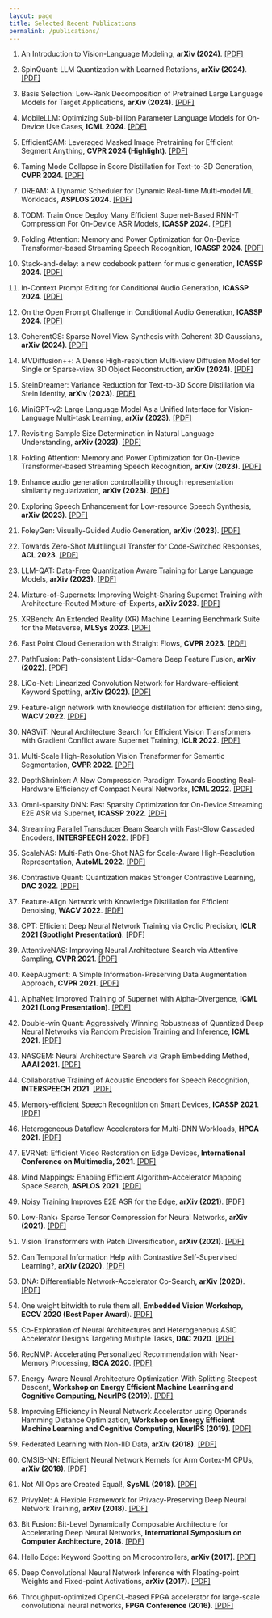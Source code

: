 ```yaml
---
layout: page
title: Selected Recent Publications
permalink: /publications/
---
```

1. An Introduction to Vision-Language Modeling,
**arXiv (2024)**. [[PDF]](https://arxiv.org/pdf/2405.17247)

1. SpinQuant: LLM Quantization with Learned Rotations,
**arXiv (2024)**. [[PDF]](https://www.arxiv.org/pdf/2405.16406)

1. Basis Selection: Low-Rank Decomposition of Pretrained Large Language Models
for Target Applications,
**arXiv (2024)**. [[PDF]](https://arxiv.org/pdf/2405.15877)

1. MobileLLM: Optimizing Sub-billion Parameter Language Models for On-Device Use Cases,
**ICML 2024**. [[PDF]](https://arxiv.org/pdf/2402.14905)

1. EfficientSAM: Leveraged Masked Image Pretraining for Efficient Segment Anything,
**CVPR 2024 (Highlight)**. [[PDF]](https://arxiv.org/pdf/2312.00863)

1. Taming Mode Collapse in Score Distillation for Text-to-3D Generation,
**CVPR 2024**. [[PDF]](https://arxiv.org/pdf/2401.00909.pdf)

1. DREAM: A Dynamic Scheduler for Dynamic Real-time Multi-model ML Workloads,
**ASPLOS 2024**. [[PDF]](https://arxiv.org/pdf/2212.03414)

1. TODM: Train Once Deploy Many Efficient Supernet-Based RNN-T Compression For On-Device ASR Models,
**ICASSP 2024**. [[PDF]](https://arxiv.org/pdf/2309.01947)

1. Folding Attention: Memory and Power Optimization for On-Device Transformer-based Streaming
Speech Recognition,
**ICASSP 2024**. [[PDF]](https://arxiv.org/pdf/2309.07988)

1. Stack-and-delay: a new codebook pattern for music generation,
**ICASSP 2024**. [[PDF]](https://arxiv.org/pdf/2309.08804)

1. In-Context Prompt Editing for Conditional Audio Generation,
**ICASSP 2024**. [[PDF]](https://arxiv.org/pdf/2311.00895)

1. On the Open Prompt Challenge in Conditional Audio Generation,
**ICASSP 2024**. [[PDF]](https://arxiv.org/pdf/2311.00897)

1. CoherentGS: Sparse Novel View Synthesis with Coherent 3D Gaussians,
**arXiv (2024)**. [[PDF]](https://arxiv.org/pdf/2403.19495)

1. MVDiffusion++: A Dense High-resolution Multi-view Diffusion Model for Single or 
Sparse-view 3D Object Reconstruction,
**arXiv (2024)**. [[PDF]](https://arxiv.org/pdf/2402.12712)

1. SteinDreamer: Variance Reduction for Text-to-3D Score Distillation via Stein Identity, 
**arXiv (2023)**. [[PDF]](https://arxiv.org/pdf/2401.00604.pdf)

1. MiniGPT-v2: Large Language Model As a Unified Interface for Vision-Language Multi-task Learning,
**arXiv (2023)**. [[PDF]](https://arxiv.org/pdf/2310.09478.pdf)

1. Revisiting Sample Size Determination in Natural Language Understanding,
**arXiv (2023)**. [[PDF]](https://arxiv.org/pdf/2307.00374.pdf)

1. Folding Attention: Memory and Power Optimization for On-Device Transformer-based Streaming Speech Recognition,
**arXiv (2023)**. [[PDF]](https://arxiv.org/pdf/2309.07988.pdf)

1. Enhance audio generation controllability through representation similarity regularization,
**arXiv (2023)**. [[PDF]](https://arxiv.org/pdf/2309.08773.pdf)

1. Exploring Speech Enhancement for Low-resource Speech Synthesis,
**arXiv (2023)**. [[PDF]](https://arxiv.org/pdf/2309.10795.pdf)

1. FoleyGen: Visually-Guided Audio Generation,
**arXiv (2023)**. [[PDF]](https://arxiv.org/pdf/2309.10537.pdf)

1. Towards Zero-Shot Multilingual Transfer for Code-Switched Responses,
**ACL 2023**. [[PDF]](https://aclanthology.org/2023.acl-long.417.pdf)

1. LLM-QAT: Data-Free Quantization Aware Training for Large Language Models,
**arXiv (2023)**. [[PDF]](https://arxiv.org/pdf/2305.17888.pdf)

1. Mixture-of-Supernets: Improving Weight-Sharing Supernet Training with Architecture-Routed Mixture-of-Experts,
**arXiv 2023**. [[PDF]](https://arxiv.org/pdf/2306.04845.pdf)

1. XRBench: An Extended Reality (XR) Machine Learning Benchmark Suite for the Metaverse,
**MLSys 2023**. [[PDF]](https://arxiv.org/pdf/2211.08675.pdf)

1. Fast Point Cloud Generation with Straight Flows,
**CVPR 2023**. [[PDF]](https://arxiv.org/pdf/2212.01747.pdf)

1. PathFusion: Path-consistent Lidar-Camera Deep Feature Fusion,
**arXiv (2022)**. [[PDF]](https://arxiv.org/pdf/2212.06244.pdf)

1. LiCo-Net: Linearized Convolution Network for Hardware-efficient Keyword Spotting,
**arXiv (2022)**. [[PDF]](https://arxiv.org/pdf/2211.04635.pdf)

1. Feature-align network with knowledge distillation for efficient denoising,
**WACV 2022**. [[PDF]](https://openaccess.thecvf.com/content/WACV2022W/WACI/papers/Young_Feature-Align_Network_With_Knowledge_Distillation_for_Efficient_Denoising_WACVW_2022_paper.pdf)

1. NASViT: Neural Architecture Search for Efficient Vision Transformers with Gradient Conflict aware Supernet Training,
**ICLR 2022**. [[PDF]](https://openreview.net/pdf?id=Qaw16njk6L)

1. Multi-Scale High-Resolution Vision Transformer for Semantic Segmentation,
**CVPR 2022**. [[PDF]](http://128.84.4.34/pdf/2111.01236)

1. DepthShrinker: A New Compression Paradigm Towards Boosting Real-Hardware Efficiency of Compact Neural Networks,
**ICML 2022**. [[PDF]](https://arxiv.org/pdf/2206.00843.pdf)

1. Omni-sparsity DNN: Fast Sparsity Optimization for On-Device Streaming E2E ASR via Supernet,
**ICASSP 2022**. [[PDF]](https://arxiv.org/pdf/2110.08352.pdf)

1. Streaming Parallel Transducer Beam Search with Fast-Slow Cascaded Encoders,
**INTERSPEECH 2022**. [[PDF]](https://www.isca-speech.org/archive/pdfs/interspeech_2022/mahadeokar22_interspeech.pdf)

1. ScaleNAS: Multi-Path One-Shot NAS for Scale-Aware High-Resolution Representation,
**AutoML 2022**. [[PDF]](https://openreview.net/pdf?id=BWfeZ6SIlq)

1. Contrastive Quant: Quantization makes Stronger Contrastive Learning,
**DAC 2022**. [[PDF]](https://dl.acm.org/doi/abs/10.1145/3489517.3530419)

1. Feature-Align Network with Knowledge Distillation for Efficient Denoising,
**WACV 2022**. [[PDF]](https://openaccess.thecvf.com/content/WACV2022W/WACI/papers/Young_Feature-Align_Network_With_Knowledge_Distillation_for_Efficient_Denoising_WACVW_2022_paper.pdf)

1. CPT: Efficient Deep Neural Network Training via Cyclic Precision,
**ICLR 2021 (Spotlight Presentation)**. [[PDF]](https://arxiv.org/pdf/2101.09868.pdf)

1. AttentiveNAS: Improving Neural Architecture Search via Attentive Sampling,
**CVPR 2021**. [[PDF]](https://arxiv.org/pdf/2011.09011.pdf)

1. KeepAugment: A Simple Information-Preserving Data Augmentation Approach,
**CVPR 2021**. [[PDF]](https://arxiv.org/pdf/2011.11778.pdf)

1. AlphaNet: Improved Training of Supernet with Alpha-Divergence,
**ICML 2021 (Long Presentation)**. [[PDF]](https://arxiv.org/pdf/2102.07954.pdf)

1. Double-win Quant: Aggressively Winning Robustness of Quantized Deep Neural Networks via Random Precision Training and Inference,
**ICML 2021**. [[PDF]](http://proceedings.mlr.press/v139/fu21c/fu21c.pdf)

1. NASGEM: Neural Architecture Search via Graph Embedding Method,
**AAAI 2021**. [[PDF]](https://arxiv.org/pdf/2007.04452.pdf)

1. Collaborative Training of Acoustic Encoders for Speech Recognition,
**INTERSPEECH 2021**. [[PDF]](https://arxiv.org/pdf/2106.08960.pdf)

1. Memory-efficient Speech Recognition on Smart Devices,
**ICASSP 2021**. [[PDF]](https://arxiv.org/pdf/2102.11531.pdf)

1. Heterogeneous Dataflow Accelerators for Multi-DNN Workloads,
**HPCA 2021**. [[PDF]](https://arxiv.org/pdf/1909.07437.pdf)

1. EVRNet: Efficient Video Restoration on Edge Devices,
**International Conference on Multimedia, 2021**. [[PDF]](https://arxiv.org/pdf/2012.02228.pdf)

1. Mind Mappings: Enabling Efficient Algorithm-Accelerator Mapping Space Search,
**ASPLOS 2021**. [[PDF]](https://arxiv.org/pdf/2103.01489.pdf)

1. Noisy Training Improves E2E ASR for the Edge,
**arXiv (2021)**. [[PDF]](https://arxiv.org/pdf/2107.04677.pdf)

1. Low-Rank+ Sparse Tensor Compression for Neural Networks,
**arXiv (2021)**. [[PDF]](https://arxiv.org/pdf/2111.01697.pdf)

1. Vision Transformers with Patch Diversification,
**arXiv (2021)**. [[PDF]](https://arxiv.org/pdf/2104.12753.pdf)

1. Can Temporal Information Help with Contrastive Self-Supervised Learning?,
**arXiv (2020)**. [[PDF]](https://arxiv.org/pdf/2011.13046.pdf)

1. DNA: Differentiable Network-Accelerator Co-Search,
**arXiv (2020)**. [[PDF]](https://arxiv.org/pdf/2010.14778.pdf)

1. One weight bitwidth to rule them all,
**Embedded Vision Workshop, ECCV 2020 (Best Paper Award)**. [[PDF]](https://arxiv.org/pdf/2008.09916.pdf)

1. Co-Exploration of Neural Architectures and Heterogeneous ASIC Accelerator 
Designs Targeting Multiple Tasks,
**DAC 2020**. [[PDF]](https://arxiv.org/pdf/2002.04116.pdf)

1. RecNMP: Accelerating Personalized Recommendation with Near-Memory Processing,
**ISCA 2020**. [[PDF]](https://arxiv.org/pdf/1912.12953.pdf)

1. Energy-Aware Neural Architecture Optimization With Splitting Steepest Descent, 
**Workshop on Energy Efficient Machine Learning and Cognitive Computing, NeurIPS (2019)**. [[PDF]](https://arxiv.org/pdf/1910.03103.pdf)

1. Improving Efficiency in Neural Network Accelerator using Operands Hamming Distance Optimization,
**Workshop on Energy Efficient Machine Learning and Cognitive Computing, NeurIPS (2019)**. [[PDF]](https://arxiv.org/pdf/2002.05293.pdf)

1. Federated Learning with Non-IID Data,
**arXiv (2018)**. [[PDF]](https://arxiv.org/pdf/1806.00582.pdf)

1. CMSIS-NN: Efficient Neural Network Kernels for Arm Cortex-M CPUs,
**arXiv (2018)**. [[PDF]](https://arxiv.org/pdf/1801.06601.pdf)

1. Not All Ops are Created Equal!,
**SysML (2018)**. [[PDF]](https://arxiv.org/pdf/1801.04326.pdf)

1. PrivyNet: A Flexible Framework for Privacy-Preserving Deep Neural Network Training,
**arXiv (2018)**. [[PDF]](https://arxiv.org/pdf/1709.06161.pdf)

1. Bit Fusion: Bit-Level Dynamically Composable Architecture for Accelerating Deep Neural Networks, 
**International Symposium on Computer Architecture, 2018**. [[PDF]](https://arxiv.org/pdf/1712.01507.pdf)

1. Hello Edge: Keyword Spotting on Microcontrollers, 
**arXiv (2017)**. [[PDF]](https://arxiv.org/pdf/1711.07128.pdf)

1. Deep Convolutional Neural Network Inference with Floating-point Weights and Fixed-point Activations,
**arXiv (2017)**. [[PDF]](https://arxiv.org/pdf/1703.03073.pdf)

1. Throughput-optimized OpenCL-based FPGA accelerator for large-scale convolutional neural networks,
**FPGA Conference (2016)**. [[PDF]](https://dl.acm.org/citation.cfm?id=2847276)

